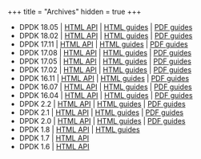 +++
title = "Archives"
hidden = true
+++

- DPDK 18.05 | [HTML API](http://dpdk.org/doc/api-18.05/) | [HTML guides](http://dpdk.org/doc/guides-18.05/) | [PDF guides](http://fast.dpdk.org/doc/pdf-guides-18.05/)
- DPDK 18.02 | [HTML API](http://dpdk.org/doc/api-18.02/) | [HTML guides](http://dpdk.org/doc/guides-18.02/) | [PDF guides](http://fast.dpdk.org/doc/pdf-guides-18.02/)
- DPDK 17.11 | [HTML API](http://dpdk.org/doc/api-17.11/) | [HTML guides](http://dpdk.org/doc/guides-17.11/) | [PDF guides](http://fast.dpdk.org/doc/pdf-guides-17.11/)
- DPDK 17.08 | [HTML API](http://dpdk.org/doc/api-17.08/) | [HTML guides](http://dpdk.org/doc/guides-17.08/) | [PDF guides](http://fast.dpdk.org/doc/pdf-guides-17.08/)
- DPDK 17.05 | [HTML API](http://dpdk.org/doc/api-17.05/) | [HTML guides](http://dpdk.org/doc/guides-17.05/) | [PDF guides](http://fast.dpdk.org/doc/pdf-guides-17.05/)
- DPDK 17.02 | [HTML API](http://dpdk.org/doc/api-17.02/) | [HTML guides](http://dpdk.org/doc/guides-17.02/) | [PDF guides](http://fast.dpdk.org/doc/pdf-guides-17.02/)
- DPDK 16.11 | [HTML API](http://dpdk.org/doc/api-16.11/) | [HTML guides](http://dpdk.org/doc/guides-16.11/) | [PDF guides](http://fast.dpdk.org/doc/pdf-guides-16.11/)
- DPDK 16.07 | [HTML API](http://dpdk.org/doc/api-16.07/) | [HTML guides](http://dpdk.org/doc/guides-16.07/) | [PDF guides](http://fast.dpdk.org/doc/pdf-guides-16.07/)
- DPDK 16.04 | [HTML API](http://dpdk.org/doc/api-16.04/) | [HTML guides](http://dpdk.org/doc/guides-16.04/) | [PDF guides](http://fast.dpdk.org/doc/pdf-guides-16.04/)
- DPDK 2.2 | [HTML API](http://dpdk.org/doc/api-2.2/) | [HTML guides](http://dpdk.org/doc/guides-2.2/) | [PDF guides](http://fast.dpdk.org/doc/pdf-guides-2.2/)
- DPDK 2.1 | [HTML API](http://dpdk.org/doc/api-2.1/) | [HTML guides](http://dpdk.org/doc/guides-2.1/) | [PDF guides](http://fast.dpdk.org/doc/pdf-guides-2.1/)
- DPDK 2.0 | [HTML API](http://dpdk.org/doc/api-2.0/) | [HTML guides](http://dpdk.org/doc/guides-2.0/) | [PDF guides](http://fast.dpdk.org/doc/pdf-guides-2.0/)
- DPDK 1.8 | [HTML API](http://dpdk.org/doc/api-1.8/) | [HTML guides](http://dpdk.org/doc/guides-1.8/)
- DPDK 1.7 | [HTML API](http://dpdk.org/doc/api-1.7/)
- DPDK 1.6 | [HTML API](http://dpdk.org/doc/api-1.6/)
